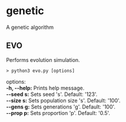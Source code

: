 # genetic

A genetic algorithm

## EVO

Performs evolution simulation.

```shell
> python3 evo.py [options]
```

options:  
**-h, --help:**         Prints help message.  
**--seed s:**           Sets seed 's'. Default: '123'.  
**--size s:**           Sets population size 's'. Default: '100'.  
**--gens g:**           Sets generations 'g'. Default: '100'.  
**--prop p:**           Sets proportion 'p'. Default: '0.5'.  
